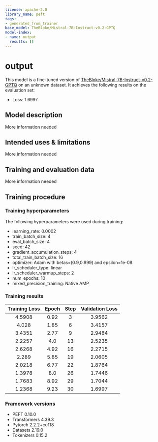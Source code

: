 ```yaml
---
license: apache-2.0
library_name: peft
tags:
- generated_from_trainer
base_model: TheBloke/Mistral-7B-Instruct-v0.2-GPTQ
model-index:
- name: output
  results: []
---
```


<!-- This model card has been generated automatically according to the information the Trainer had access to. You
should probably proofread and complete it, then remove this comment. -->

# output

This model is a fine-tuned version of [TheBloke/Mistral-7B-Instruct-v0.2-GPTQ](https://huggingface.co/TheBloke/Mistral-7B-Instruct-v0.2-GPTQ) on an unknown dataset.
It achieves the following results on the evaluation set:
- Loss: 1.6997

## Model description

More information needed

## Intended uses & limitations

More information needed

## Training and evaluation data

More information needed

## Training procedure

### Training hyperparameters

The following hyperparameters were used during training:
- learning_rate: 0.0002
- train_batch_size: 4
- eval_batch_size: 4
- seed: 42
- gradient_accumulation_steps: 4
- total_train_batch_size: 16
- optimizer: Adam with betas=(0.9,0.999) and epsilon=1e-08
- lr_scheduler_type: linear
- lr_scheduler_warmup_steps: 2
- num_epochs: 10
- mixed_precision_training: Native AMP

### Training results

| Training Loss | Epoch | Step | Validation Loss |
|:-------------:|:-----:|:----:|:---------------:|
| 4.5908        | 0.92  | 3    | 3.9562          |
| 4.028         | 1.85  | 6    | 3.4157          |
| 3.4351        | 2.77  | 9    | 2.9484          |
| 2.2257        | 4.0   | 13   | 2.5235          |
| 2.6268        | 4.92  | 16   | 2.2715          |
| 2.289         | 5.85  | 19   | 2.0605          |
| 2.0218        | 6.77  | 22   | 1.8764          |
| 1.3978        | 8.0   | 26   | 1.7446          |
| 1.7683        | 8.92  | 29   | 1.7044          |
| 1.2368        | 9.23  | 30   | 1.6997          |


### Framework versions

- PEFT 0.10.0
- Transformers 4.39.3
- Pytorch 2.2.2+cu118
- Datasets 2.19.0
- Tokenizers 0.15.2